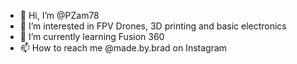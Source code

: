 - 👋 Hi, I’m @PZam78
- 👀 I’m interested in FPV Drones, 3D printing and basic electronics
- 🌱 I’m currently learning Fusion 360
- 📫 How to reach me @made.by.brad on Instagram

<!---
PZam78/PZam78 is a ✨ special ✨ repository because its `README.md` (this file) appears on your GitHub profile.
You can click the Preview link to take a look at your changes.
--->
